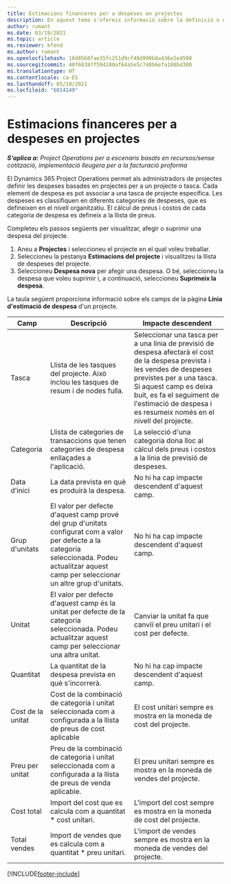 ```yaml
---
title: Estimacions financeres per a despeses en projectes
description: En aquest tema s'ofereix informació sobre la definició o estimació de les despeses basades en el projecte.
author: rumant
ms.date: 03/19/2021
ms.topic: article
ms.reviewer: kfend
ms.author: rumant
ms.openlocfilehash: 18d8568fae35fc251d9cf48d900b8a436e2e4500
ms.sourcegitcommit: 40f68387f594180af64a5e5c748b6efa188bd300
ms.translationtype: HT
ms.contentlocale: ca-ES
ms.lasthandoff: 05/10/2021
ms.locfileid: "6014149"
---
```

# <a name="financial-estimates-for-expenses-on-projects"></a>Estimacions financeres per a despeses en projectes
_**S'aplica a:** Project Operations per a escenaris basats en recursos/sense cotització, implementació lleugera per a la facturació proforma_

El Dynamics 365 Project Operations permet als administradors de projectes definir les despeses basades en projectes per a un projecte o tasca. Cada element de despesa es pot associar a una tasca de projecte específica. Les despeses es classifiquen en diferents categories de despeses, que es defineixen en el nivell organitzatiu. El càlcul de preus i costos de cada categoria de despesa es defineix a la llista de preus. 

Completeu els passos següents per visualitzar, afegir o suprimir una despesa del projecte.

1. Aneu a **Projectes** i seleccioneu el projecte en el qual voleu treballar.
2. Seleccioneu la pestanya **Estimacions del projecte** i visualitzeu la llista de despeses del projecte.
3. Seleccioneu **Despesa nova** per afegir una despesa. O bé, seleccioneu la despesa que voleu suprimir i, a continuació, seleccioneu **Suprimeix la despesa**.

La taula següent proporciona informació sobre els camps de la pàgina **Línia d'estimació de despesa** d'un projecte. 

| **Camp** | **Descripció** | **Impacte descendent** |
| --- | --- | --- |
| Tasca | Llista de les tasques del projecte. Això inclou les tasques de resum i de nodes fulla. | Seleccionar una tasca per a una línia de previsió de despesa afectarà el cost de la despesa prevista i les vendes de despeses previstes per a una tasca. Si aquest camp es deixa buit, es fa el seguiment de l'estimació de despesa i es resumeix només en el nivell del projecte. |
| Categoria | Llista de categories de transaccions que tenen categories de despesa enllaçades a l'aplicació. | La selecció d'una categoria dona lloc al càlcul dels preus i costos a la línia de previsió de despeses. |
| Data d’inici | La data prevista en què es produirà la despesa. | No hi ha cap impacte descendent d'aquest camp. |
| Grup d'unitats | El valor per defecte d'aquest camp prové del grup d'unitats configurat com a valor per defecte a la categoria seleccionada. Podeu actualitzar aquest camp per seleccionar un altre grup d'unitats. | No hi ha cap impacte descendent d'aquest camp. |
| Unitat | El valor per defecte d'aquest camp és la unitat per defecte de la categoria seleccionada. Podeu actualitzar aquest camp per seleccionar una altra unitat. | Canviar la unitat fa que canviï el preu unitari i el cost per defecte. |
| Quantitat | La quantitat de la despesa prevista en què s'incorrerà. | No hi ha cap impacte descendent d'aquest camp. |
| Cost de la unitat | Cost de la combinació de categoria i unitat seleccionada com a configurada a la llista de preus de cost aplicable | El cost unitari sempre es mostra en la moneda de cost del projecte. |
| Preu per unitat | Preu de la combinació de categoria i unitat seleccionada com a configurada a la llista de preus de venda aplicable. | El preu unitari sempre es mostra en la moneda de vendes del projecte. |
| Cost total | Import del cost que es calcula com a quantitat \* cost unitari.| L'import del cost sempre es mostra en la moneda de cost del projecte. |
| Total vendes | Import de vendes que es calcula com a quantitat \* preu unitari. | L'import de vendes sempre es mostra en la moneda de vendes del projecte. |


[!INCLUDE[footer-include](../includes/footer-banner.md)]
